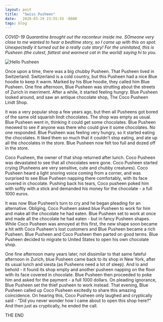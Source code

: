 ```yaml
---
layout: post
title:  "Swiss Pusheen"
date:   2020-03-19 23:55:55 -0800
tags: blog
---
```


*COVID-19 Quarantine brought out the raconteur inside me. SOmeone very close to me wanted to hear a bedtime story, so I came up with this on spot. Unexpectedly it turned out be a really cute story! For the uninitated, this is Pusheen (the cutest, fattest and warmest cat in the world) saying hi to you.*

![Hello Pusheen](https://chinmay0301.github.io/assets/Pusheen.jpg) 


Once upon a time, there was a big chubby Pusheen. That Pusheen lived in Switzerland. Switzerland is a cold country, but this Pusheen had a nice Blue hoodie to keep it warm. Marked by his Blue hoodie, they called him Blue Pusheen. One fine afternoon, Blue Pusheen was strutting about the streets of Zurich in merriment. After a while, it started feeling hungry. Blue Pusheen looked around, and saw an antique chocolate shop, The Coco Pusheen Lindt Shop.  

It was a very popular shop a few years ago, but then all Pusheens got bored of the same old squarish lindt chocolates. The shop was empty as usual. Blue Pusheen went in, thinking it could get some chocolates. Blue Pusheen meowed to see if anyone was there who could give it some chocolates. No one responded. Blue Pusheen was feeling very hungry, so it started eating the chocolates. It liked them so much that it couldn't stop eating, and ate up all the chocolates in the store. Blue Pusheen now felt too full and dozed off in the store. 

Coco Pusheen, the owner of that shop returned after lunch. Coco Pusheen was devastated to see that all chocolates were gone. Coco Pusheen started crying (Pusheens are very sensitive, cute and chubby creatures). Coco Pusheen heard a light snoring voice coming from a corner, and was surprised to see Blue Pusheen napping there comfortably, with its face covered in chocolate. Pushing back his tears, Coco pusheen poked him with softly with a stick and demanded his money for the chocolate - a full 1000 euros. 

It was now Blue Pusheen’s turn to cry and he began pleading for an alternative. Obliging, Coco Pusheen asked blue Pusheen to work for him and make all the chocolate he had eaten. Blue Pusheen set to work at once and made all the chocolate he had eaten - but in fancy Pusheen shapes. While Coco Pusheen was annoyed at this first, the new shape soon became a hit with Coco Pusheen's lost customers and Blue Pusheen became a rich Pusheen. Blue Pusheen and Coco Pusheen then parted on good terms. Blue Pusheen decided to migrate to United States to open his own chocolate shop.

One fine afternoon many years later, not dissimilar to that same fateful afternoon in Zurich, blue Pusheen came back to its shop in New York, after its usual lunch and siesta (as Pusheens need a lot of sleep). And lo and behold - it found its shop empty and another pusheen napping on the floor with its face covered in chocolate. Blue Pusheen then proceeded to poke him and asked for the payment - a full 1000 dollars. On pleading ignorance, Blue Pusheen set the thief pusheen to work instead. That evening, Blue Pusheen called up Coco Pusheen excitedly to share this amazing coincidence. On hearing this, Coco Pusheen only laughed and cryptically said - “Did you never wonder how I came about to open this shop here?” And then just as cryptically, he ended the call. 


THE END











